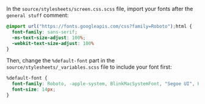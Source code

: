 In the `source/stylesheets/screen.css.scss` file, import your fonts after the `general stuff` comment:

```CSS
@import url("https://fonts.googleapis.com/css?family=Roboto");html {
  font-family: sans-serif;
  -ms-text-size-adjust: 100%;
  -webkit-text-size-adjust: 100%
}
```

Then, change the `%default-font` part in the `source/stylesheets/_variables.scss` file to include your font first:

```CSS
%default-font {
  font-family: Roboto, -apple-system, BlinkMacSystemFont, "Segoe UI", Helvetica, Arial, sans-serif, "Apple Color Emoji", "Segoe UI Emoji", "Segoe UI Symbol";
  font-size: 14px;
}
```